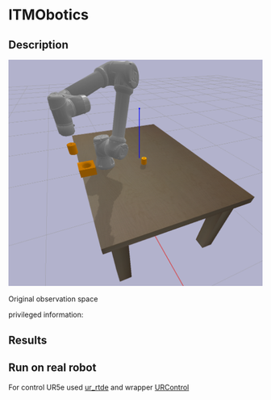 # ITMObotics

## Description

<img src="https://raw.githubusercontent.com/ITMORobotics/itmobotics_sim/develop/assets/sim.png" width="600">


Original observation space

privileged information: 

## Results


## Run on real robot
For control UR5e used [ur_rtde](https://sdurobotics.gitlab.io/ur_rtde/) and wrapper [URControl](https://github.com/ITMORobotics/URControl)


